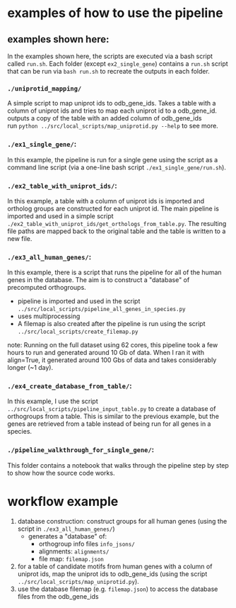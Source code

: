 # examples of how to use the pipeline

## examples shown here:
In the examples shown here, the scripts are executed via a bash script called `run.sh`. Each folder (except `ex2_single_gene`) contains a `run.sh` script that can be run via `bash run.sh` to recreate the outputs in each folder.


### `./uniprotid_mapping/`
A simple script to map uniprot ids to odb_gene_ids. Takes a table with a column of uniprot ids and tries to map each uniprot id to a odb_gene_id. outputs a copy of the table with an added column of odb_gene_ids<br>
run `python ../src/local_scripts/map_uniprotid.py --help` to see more.

### `./ex1_single_gene/`:

In this example, the pipeline is run for a single gene using the script as a command line script (via a one-line bash script `./ex1_single_gene/run.sh`).

### `./ex2_table_with_uniprot_ids/`:

In this example, a table with a column of uniprot ids is imported and ortholog groups are constructed for each uniprot id. The main pipeline is imported and used in a simple script `./ex2_table_with_uniprot_ids/get_orthologs_from_table.py`. The resulting file paths are mapped back to the original table and the table is written to a new file. <br>

### `./ex3_all_human_genes/`:
In this example, there is a script that runs the pipeline for all of the human genes in the database. The aim is to construct a "database" of precomputed orthogroups.<br>
- pipeline is imported and used in the script `../src/local_scripts/pipeline_all_genes_in_species.py`
- uses multiprocessing
- A filemap is also created after the pipeline is run using the script `../src/local_scripts/create_filemap.py`

note: Running on the full dataset using 62 cores, this pipeline took a few hours to run and generated around 10 Gb of data. When I ran it with align=True, it generated around 100 Gbs of data and takes considerably longer (~1 day). <br>

### `./ex4_create_database_from_table/`:
In this example, I use the script `../src/local_scripts/pipeline_input_table.py` to create a database of orthogroups from a table. This is similar to the previous example, but the genes are retrieved from a table instead of being run for all genes in a species. <br>

### `./pipeline_walkthrough_for_single_gene/`:

This folder contains a notebook that walks through the pipeline step by step to show how the source code works.

# workflow example

1. database construction: construct groups for all human genes (using the script in `./ex3_all_human_genes/`)
    - generates a "database" of:
        - orthogroup info files `info_jsons/`
        - alignments: `alignments/`
        - file map: `filemap.json`
2. for a table of candidate motifs from human genes with a column of uniprot ids, map the uniprot ids to odb_gene_ids (using the script `../src/local_scripts/map_uniprotid.py`).
3. use the database filemap (e.g. `filemap.json`) to access the database files from the odb_gene_ids

